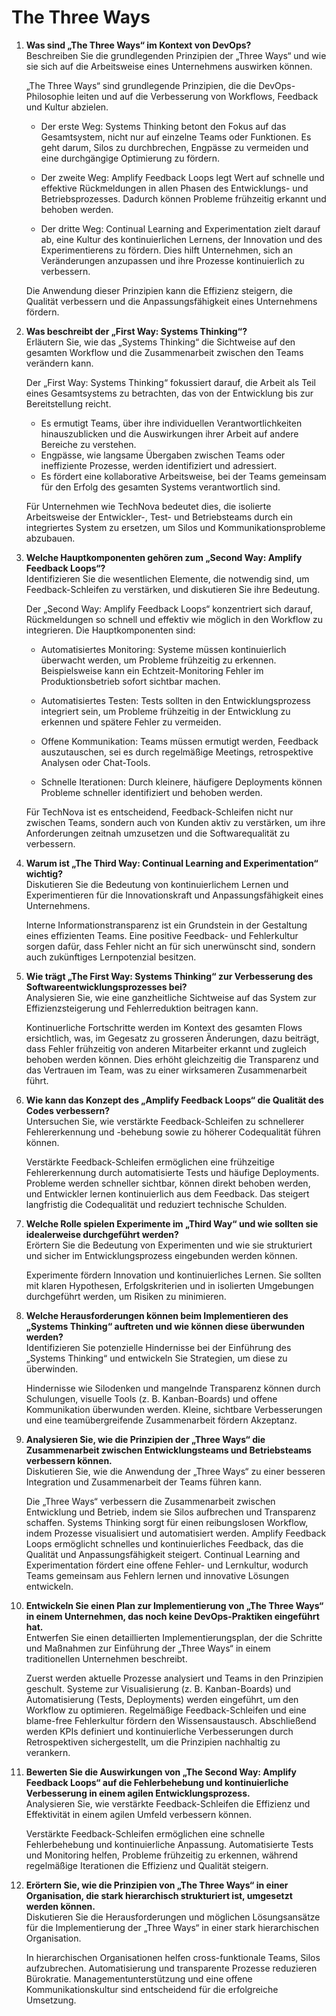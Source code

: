 # The Three Ways

1. **Was sind „The Three Ways“ im Kontext von DevOps?**  
   Beschreiben Sie die grundlegenden Prinzipien der „Three Ways“ und wie sie sich auf die Arbeitsweise eines Unternehmens auswirken können.

   „The Three Ways“ sind grundlegende Prinzipien, die die DevOps-Philosophie leiten und auf die Verbesserung von Workflows, Feedback und Kultur abzielen.

   - Der erste Weg: Systems Thinking betont den Fokus auf das Gesamtsystem, nicht nur auf einzelne Teams oder Funktionen. Es geht darum, Silos zu durchbrechen, Engpässe zu vermeiden und eine durchgängige Optimierung zu fördern.

   - Der zweite Weg: Amplify Feedback Loops legt Wert auf schnelle und effektive Rückmeldungen in allen Phasen des Entwicklungs- und Betriebsprozesses. Dadurch können Probleme frühzeitig erkannt und behoben werden.

   - Der dritte Weg: Continual Learning and Experimentation zielt darauf ab, eine Kultur des kontinuierlichen Lernens, der Innovation und des Experimentierens zu fördern. Dies hilft Unternehmen, sich an Veränderungen anzupassen und ihre Prozesse kontinuierlich zu verbessern.

   Die Anwendung dieser Prinzipien kann die Effizienz steigern, die Qualität verbessern und die Anpassungsfähigkeit eines Unternehmens fördern.

2. **Was beschreibt der „First Way: Systems Thinking“?**  
   Erläutern Sie, wie das „Systems Thinking“ die Sichtweise auf den gesamten Workflow und die Zusammenarbeit zwischen den Teams verändern kann.

   Der „First Way: Systems Thinking“ fokussiert darauf, die Arbeit als Teil eines Gesamtsystems zu betrachten, das von der Entwicklung bis zur Bereitstellung reicht.

   - Es ermutigt Teams, über ihre individuellen Verantwortlichkeiten hinauszublicken und die Auswirkungen ihrer Arbeit auf andere Bereiche zu verstehen.
   - Engpässe, wie langsame Übergaben zwischen Teams oder ineffiziente Prozesse, werden identifiziert und adressiert.
   - Es fördert eine kollaborative Arbeitsweise, bei der Teams gemeinsam für den Erfolg des gesamten Systems verantwortlich sind.

   Für Unternehmen wie TechNova bedeutet dies, die isolierte Arbeitsweise der Entwickler-, Test- und Betriebsteams durch ein integriertes System zu ersetzen, um Silos und Kommunikationsprobleme abzubauen.

3. **Welche Hauptkomponenten gehören zum „Second Way: Amplify Feedback Loops“?**  
   Identifizieren Sie die wesentlichen Elemente, die notwendig sind, um Feedback-Schleifen zu verstärken, und diskutieren Sie ihre Bedeutung.

   Der „Second Way: Amplify Feedback Loops“ konzentriert sich darauf, Rückmeldungen so schnell und effektiv wie möglich in den Workflow zu integrieren. Die Hauptkomponenten sind:

   - Automatisiertes Monitoring: Systeme müssen kontinuierlich überwacht werden, um Probleme frühzeitig zu erkennen. Beispielsweise kann ein Echtzeit-Monitoring Fehler im Produktionsbetrieb sofort sichtbar machen.

   - Automatisiertes Testen: Tests sollten in den Entwicklungsprozess integriert sein, um Probleme frühzeitig in der Entwicklung zu erkennen und spätere Fehler zu vermeiden.

   - Offene Kommunikation: Teams müssen ermutigt werden, Feedback auszutauschen, sei es durch regelmäßige Meetings, retrospektive Analysen oder Chat-Tools.

   - Schnelle Iterationen: Durch kleinere, häufigere Deployments können Probleme schneller identifiziert und behoben werden.

   Für TechNova ist es entscheidend, Feedback-Schleifen nicht nur zwischen Teams, sondern auch von Kunden aktiv zu verstärken, um ihre Anforderungen zeitnah umzusetzen und die Softwarequalität zu verbessern.

4. **Warum ist „The Third Way: Continual Learning and Experimentation“ wichtig?**  
   Diskutieren Sie die Bedeutung von kontinuierlichem Lernen und Experimentieren für die Innovationskraft und Anpassungsfähigkeit eines Unternehmens.

   Interne Informationstransparenz ist ein Grundstein in der Gestaltung eines effizienten Teams. Eine positive Feedback- und Fehlerkultur sorgen dafür, dass Fehler nicht an für sich unerwünscht sind, sondern auch zukünftiges Lernpotenzial besitzen.

5. **Wie trägt „The First Way: Systems Thinking“ zur Verbesserung des Softwareentwicklungsprozesses bei?**  
   Analysieren Sie, wie eine ganzheitliche Sichtweise auf das System zur Effizienzsteigerung und Fehlerreduktion beitragen kann.

   Kontinuerliche Fortschritte werden im Kontext des gesamten Flows ersichtlich, was, im Gegesatz zu grosseren Änderungen, dazu beiträgt, dass Fehler frühzeitig von anderen Mitarbeiter erkannt und zugleich behoben werden können. Dies erhöht gleichzeitig die Transparenz und das Vertrauen im Team, was zu einer wirksameren Zusammenarbeit führt.

6. **Wie kann das Konzept des „Amplify Feedback Loops“ die Qualität des Codes verbessern?**  
   Untersuchen Sie, wie verstärkte Feedback-Schleifen zu schnellerer Fehlererkennung und -behebung sowie zu höherer Codequalität führen können.

   Verstärkte Feedback-Schleifen ermöglichen eine frühzeitige Fehlererkennung durch automatisierte Tests und häufige Deployments. Probleme werden schneller sichtbar, können direkt behoben werden, und Entwickler lernen kontinuierlich aus dem Feedback. Das steigert langfristig die Codequalität und reduziert technische Schulden.

7. **Welche Rolle spielen Experimente im „Third Way“ und wie sollten sie idealerweise durchgeführt werden?**  
   Erörtern Sie die Bedeutung von Experimenten und wie sie strukturiert und sicher im Entwicklungsprozess eingebunden werden können.

   Experimente fördern Innovation und kontinuierliches Lernen. Sie sollten mit klaren Hypothesen, Erfolgskriterien und in isolierten Umgebungen durchgeführt werden, um Risiken zu minimieren.

8. **Welche Herausforderungen können beim Implementieren des „Systems Thinking“ auftreten und wie können diese überwunden werden?**  
   Identifizieren Sie potenzielle Hindernisse bei der Einführung des „Systems Thinking“ und entwickeln Sie Strategien, um diese zu überwinden.

   Hindernisse wie Silodenken und mangelnde Transparenz können durch Schulungen, visuelle Tools (z. B. Kanban-Boards) und offene Kommunikation überwunden werden. Kleine, sichtbare Verbesserungen und eine teamübergreifende Zusammenarbeit fördern Akzeptanz.

9. **Analysieren Sie, wie die Prinzipien der „Three Ways“ die Zusammenarbeit zwischen Entwicklungsteams und Betriebsteams verbessern können.**  
   Diskutieren Sie, wie die Anwendung der „Three Ways“ zu einer besseren Integration und Zusammenarbeit der Teams führen kann.

   Die „Three Ways“ verbessern die Zusammenarbeit zwischen Entwicklung und Betrieb, indem sie Silos aufbrechen und Transparenz schaffen. Systems Thinking sorgt für einen reibungslosen Workflow, indem Prozesse visualisiert und automatisiert werden. Amplify Feedback Loops ermöglicht schnelles und kontinuierliches Feedback, das die Qualität und Anpassungsfähigkeit steigert. Continual Learning and Experimentation fördert eine offene Fehler- und Lernkultur, wodurch Teams gemeinsam aus Fehlern lernen und innovative Lösungen entwickeln.

10. **Entwickeln Sie einen Plan zur Implementierung von „The Three Ways“ in einem Unternehmen, das noch keine DevOps-Praktiken eingeführt hat.**  
    Entwerfen Sie einen detaillierten Implementierungsplan, der die Schritte und Maßnahmen zur Einführung der „Three Ways“ in einem traditionellen Unternehmen beschreibt.

    Zuerst werden aktuelle Prozesse analysiert und Teams in den Prinzipien geschult. Systeme zur Visualisierung (z. B. Kanban-Boards) und Automatisierung (Tests, Deployments) werden eingeführt, um den Workflow zu optimieren. Regelmäßige Feedback-Schleifen und eine blame-free Fehlerkultur fördern den Wissensaustausch. Abschließend werden KPIs definiert und kontinuierliche Verbesserungen durch Retrospektiven sichergestellt, um die Prinzipien nachhaltig zu verankern.

11. **Bewerten Sie die Auswirkungen von „The Second Way: Amplify Feedback Loops“ auf die Fehlerbehebung und kontinuierliche Verbesserung in einem agilen Entwicklungsprozess.**  
    Analysieren Sie, wie verstärkte Feedback-Schleifen die Effizienz und Effektivität in einem agilen Umfeld verbessern können.

    Verstärkte Feedback-Schleifen ermöglichen eine schnelle Fehlerbehebung und kontinuierliche Anpassung. Automatisierte Tests und Monitoring helfen, Probleme frühzeitig zu erkennen, während regelmäßige Iterationen die Effizienz und Qualität steigern.

12. **Erörtern Sie, wie die Prinzipien von „The Three Ways“ in einer Organisation, die stark hierarchisch strukturiert ist, umgesetzt werden können.**  
    Diskutieren Sie die Herausforderungen und möglichen Lösungsansätze für die Implementierung der „Three Ways“ in einer stark hierarchischen Organisation.

    In hierarchischen Organisationen helfen cross-funktionale Teams, Silos aufzubrechen. Automatisierung und transparente Prozesse reduzieren Bürokratie. Managementunterstützung und eine offene Kommunikationskultur sind entscheidend für die erfolgreiche Umsetzung.
